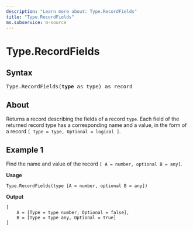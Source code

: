 ```yaml
---
description: "Learn more about: Type.RecordFields"
title: "Type.RecordFields"
ms.subservice: m-source
---
```

# Type.RecordFields

## Syntax

<pre>
Type.RecordFields(<b>type</b> as type) as record
</pre>

## About

Returns a record describing the fields of a record `type`. Each field of the returned record type has a corresponding name and a value, in the form of a record `[ Type = type, Optional = logical ]`.
  
## Example 1

Find the name and value of the record `[ A = number, optional B = any]`.

**Usage**

```powerquery-m
Type.RecordFields(type [A = number, optional B = any])
```

**Output**

```powerquery-m
[
    A = [Type = type number, Optional = false],
    B = [Type = type any, Optional = true]
]
```

